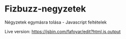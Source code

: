 # Fizbuzz-negyzetek
Négyzetek egymásra tolása - Javascript feltételek

Live version: https://jsbin.com/fafoyar/edit?html,js,output
